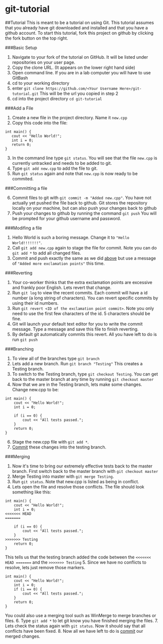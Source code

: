 git-tutorial
============

##Tutorial
This is meant to be a tutorial on using Git. This tutorial assumes that you
already have git downloaded and installed and that you have a github account.
To start this tutorial, fork this project on github by clicking the fork button
on the top right.

###Basic Setup

1. Navigate to your fork of the tutorial on GitHub. It will be listed 
under repositories on your user page.
2. Copy the clone URL. (It appears on the lower right hand side)
3. Open command line. If you are in a lab computer you will have to use GitBash
4. cd to your working directory
5. enter `git clone https://github.com/<Your Username Here>/git-tutorial.git` This will be the url you copied in step 2
6. cd into the project directory `cd git-tutorial`

###Add a File

1. Create a new file in the project directory. Name it `new.cpp`
2. Copy this code into the file:
```
int main() {
   cout << "Hello World!";
   int i = 0;
   return 0;
}
```
3. In the command line type `git status`. You will see that the file `new.cpp` is currently untracked and needs to be added to git.
4. Type `git add new.cpp` to add the file to git.
5. Run `git status` again and note that `new.cpp` is now ready to be commited.

###Committing a file

6. Commit files to git with `git commit -m "Added new.cpp"`.
You have not actually yet pushed the file back to github. Git stores the repository locally on your machine, but can also push your changes back to github
7. Push your changes to github by running the command `git push`
You will be prompted for your github username and password.

###Modifing a file
1. Hello World is such a boring message. Change it to `"Hello World!!!!!!!"`.
2. Call `git add new.cpp` again to stage the file for commit. Note you can do 
`git add *` to add all changed files.
3. Commit and push exactly the same as we did [above](#committing-a-file)
but use a message of `"Added more exclamation points"` this time.

###Reverting
1. Your co-worker thinks that the extra exclamation points are excessive
and frankly poor English. Lets revert that change.
2. Run `git log` to view the recent commits.
Each commit will have a id number (a long string of characters).
You can revert specific commits by using their id numbers.
3. Run `git revert <ID of the exclamation point commit>`.
Note you only need to use the first few characters of the id.
5 characters should be fine.
4. Git will launch your default text editor for you to
write the commit message. Type a message and save this
file to finish reverting.
5. By default git automatically commits this revert.
All you have left to do is run `git push`

###Branching
1. To view all of the branches type `git branch`
2. Lets add a new branch. Run `git branch "Testing"`
This creates a Testing branch.
3. To switch to the Testing branch, type `git checkout Testing`.
You can get back to the master branch at any time by running `git checkout master`
4. Now that we are in the Testing branch, lets make some changes.
Change new.cpp to be:
```
int main() {
	cout << "Hello World!";
	int i = 0;
	
	if (i == 0) {
		cout << "All tests passed.";
	}
	return 0;
}
```
6. Stage the new.cpp file with `git add *`.
5. [Commit](#committing-a-file) these changes into the testing branch.

###Merging
1. Now it's time to bring our extremely effective tests back to the master branch.
First switch back to the master branch with `git checkout master`
2. Merge Testing into master with `git merge Testing`.
3. Run `git status`. Note that new.cpp is listed as being in conflict.
4. Lets open the file and resolve those conflicts.
The file should look something like this:
```
int main() {
	cout << "Hello World!";
	int i = 0;
<<<<<<< HEAD
=======
	
	if (i == 0) {
		cout << "All tests passed.";
	}
>>>>>>> Testing
	return 0;
}
```
This tells us that the testing branch added the
code between the `<<<<<<< HEAD =======` and the `>>>>>>> Testing`
5. Since we have no conflicts to resolve, lets just remove those markers.
```
int main() {
	cout << "Hello World!";
	int i = 0;
	if (i == 0) {
		cout << "All tests passed.";
	}
	return 0;
}
```
You could also use a merging tool such as WinMerge to merge branches or files.
6. Type `git add *` to let git know you have finished merging the files.
7. Lets check the status again with `git status`.
Now it should say that all conflicts have been fixed.
8. Now all we have left to do is [commit](#committing-a-file) our merged changes.


